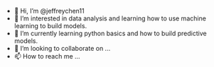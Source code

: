 - 👋 Hi, I’m @jeffreychen11
- 👀 I’m interested in data analysis and learning how to use machine learning to build models. 
- 🌱 I’m currently learning python basics and how to build predictive models. 
- 💞️ I’m looking to collaborate on ...
- 📫 How to reach me ...

<!---
jeffreychen11/jeffreychen11 is a ✨ special ✨ repository because its `README.md` (this file) appears on your GitHub profile.
You can click the Preview link to take a look at your changes.
--->
